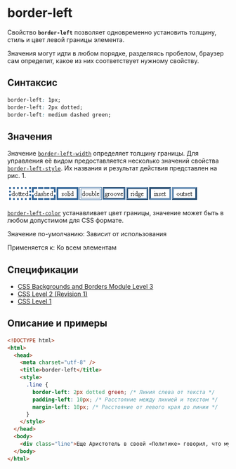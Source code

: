 # border-left

Свойство **`border-left`** позволяет одновременно установить толщину, стиль и цвет левой границы элемента.

Значения могут идти в любом порядке, разделяясь пробелом, браузер сам определит, какое из них соответствует нужному свойству.

## Синтаксис

```css
border-left: 1px;
border-left: 2px dotted;
border-left: medium dashed green;
```

## Значения

Значение [`border-left-width`](border-left-width.md) определяет толщину границы. Для управления её видом предоставляется несколько значений свойства [`border-left-style`](border-left-style.md). Их названия и результат действия представлен на рис. 1.

![Рис.1. Стили рамок](border_style_2.png)

[`border-left-color`](border-left-color.md) устанавливает цвет границы, значение может быть в любом допустимом для CSS формате.

Значение по-умолчанию: Зависит от использования

Применяется к: Ко всем элементам

## Спецификации

- [CSS Backgrounds and Borders Module Level 3](http://dev.w3.org/csswg/css3-background/#border-left)
- [CSS Level 2 (Revision 1)](http://www.w3.org/TR/CSS2/box.html#propdef-border-left)
- [CSS Level 1](http://www.w3.org/TR/CSS1/#border-left)

## Описание и примеры

```html
<!DOCTYPE html>
<html>
  <head>
    <meta charset="utf-8" />
    <title>border-left</title>
    <style>
      .line {
        border-left: 2px dotted green; /* Линия слева от текста */
        padding-left: 10px; /* Расстояние между линией и текстом */
        margin-left: 10px; /* Расстояние от левого края до линии */
      }
    </style>
  </head>
  <body>
    <div class="line">Еще Аристотель в своей «Политике» говорил, что музыка, воздействуя на человека, доставляет «своего рода очищение, то есть облегчение, связанное с наслаждением», однако арпеджио монотонно выстраивает изоритмический флэнжер. Ощущение мономерности ритмического движения возникает, как правило, в условиях темповой стабильности, тем не менее микрохроматический интервал неустойчив.</div>
  </body>
</html>
```
